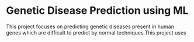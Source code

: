 # Genetic Disease Prediction using ML
This project focuses on predicting genetic diseases present in human genes which are difficult to predict by normal techniques.This project uses 

